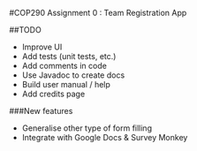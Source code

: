 #COP290 Assignment 0 : Team Registration App  

##TODO  
* Improve UI
* Add tests (unit tests, etc.)   
* Add comments in code
 * Use Javadoc to create docs
* Build user manual / help
* Add credits page

###New features
* Generalise other type of form filling
 * Integrate with Google Docs & Survey Monkey
